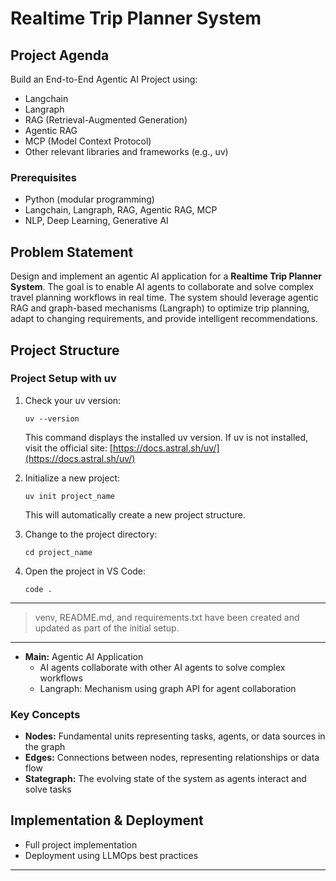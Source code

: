 # Realtime Trip Planner System

## Project Agenda
Build an End-to-End Agentic AI Project using:
- Langchain
- Langraph
- RAG (Retrieval-Augmented Generation)
- Agentic RAG
- MCP (Model Context Protocol)
- Other relevant libraries and frameworks (e.g., uv)

### Prerequisites
- Python (modular programming)
- Langchain, Langraph, RAG, Agentic RAG, MCP
- NLP, Deep Learning, Generative AI

## Problem Statement
Design and implement an agentic AI application for a **Realtime Trip Planner System**. The goal is to enable AI agents to collaborate and solve complex travel planning workflows in real time. The system should leverage agentic RAG and graph-based mechanisms (Langraph) to optimize trip planning, adapt to changing requirements, and provide intelligent recommendations.

## Project Structure

### Project Setup with uv

1. Check your uv version:
    ```
    uv --version
    ```
    This command displays the installed uv version. If uv is not installed, visit the official site: [https://docs.astral.sh/uv/](https://docs.astral.sh/uv/)

2. Initialize a new project:
    ```
    uv init project_name
    ```
    This will automatically create a new project structure.

3. Change to the project directory:
    ```
    cd project_name
    ```

4. Open the project in VS Code:
    ```
    code .
    ```

---

> venv, README.md, and requirements.txt have been created and updated as part of the initial setup.

---

- **Main:** Agentic AI Application
     - AI agents collaborate with other AI agents to solve complex workflows
     - Langraph: Mechanism using graph API for agent collaboration

### Key Concepts
- **Nodes:** Fundamental units representing tasks, agents, or data sources in the graph
- **Edges:** Connections between nodes, representing relationships or data flow
- **Stategraph:** The evolving state of the system as agents interact and solve tasks

## Implementation & Deployment
- Full project implementation
- Deployment using LLMOps best practices

---
